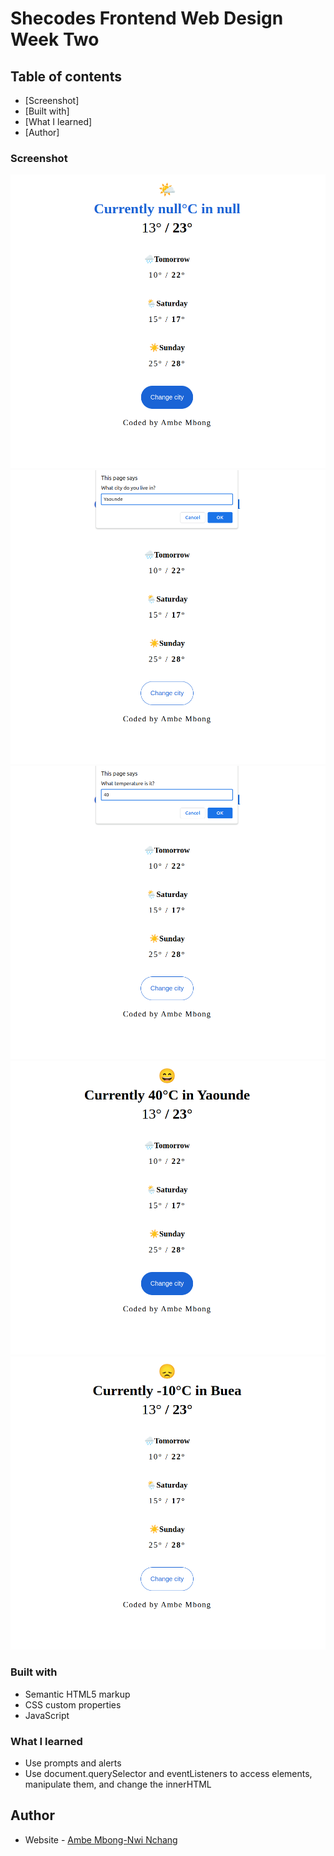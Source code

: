 # Shecodes Frontend Web Design Week Two

## Table of contents

- [Screenshot]
- [Built with]
- [What I learned]
- [Author]

### Screenshot

![](img/one.png)
![](img/two.png)
![](img/three.png)
![](img/four.png)
![](img/five.png)

### Built with

- Semantic HTML5 markup
- CSS custom properties
- JavaScript

### What I learned

- Use prompts and alerts
- Use document.querySelector and eventListeners to access elements, manipulate them, and change the innerHTML

## Author

- Website - [Ambe Mbong-Nwi Nchang](https://github.com/Ambe-Mbong-Nwi)
